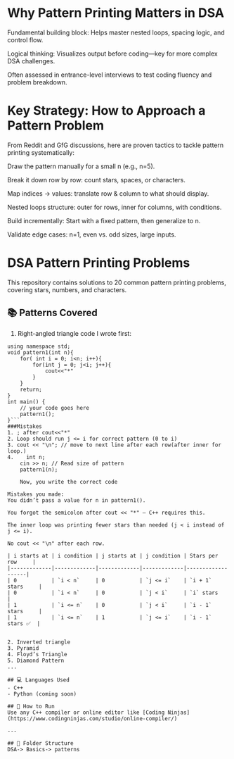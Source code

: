 # Why Pattern Printing Matters in DSA
Fundamental building block: Helps master nested loops, spacing logic, and control flow.

Logical thinking: Visualizes output before coding—key for more complex DSA challenges.

Often assessed in entrance-level interviews to test coding fluency and problem breakdown.

# Key Strategy: How to Approach a Pattern Problem
From Reddit and GfG discussions, here are proven tactics to tackle pattern printing systematically:


Draw the pattern manually for a small n (e.g., n=5).

Break it down row by row: count stars, spaces, or characters.

Map indices → values: translate row & column to what should display.

Nested loops structure: outer for rows, inner for columns, with conditions.

Build incrementally: Start with a fixed pattern, then generalize to n.

Validate edge cases: n=1, even vs. odd sizes, large inputs.





# DSA Pattern Printing Problems

This repository contains solutions to 20 common pattern printing problems, covering stars, numbers, and characters.

## 📚 Patterns Covered
1. Right-angled triangle
code I wrote first:
```#include <bits/stdc++.h>
using namespace std;
void pattern1(int n){
    for( int i = 0; i<n; i++){
        for(int j = 0; j<i; j++){
            cout<<"*"
        }
    }
    return;
}
int main() {
	// your code goes here
    pattern1();
}```
###Mistakes
1. ; after cout<<"*"
2. Loop should run j <= i for correct pattern (0 to i)
3. cout << "\n"; // move to next line after each row(after inner for loop.)
4.    int n;
    cin >> n; // Read size of pattern
    pattern1(n);

    Now, you write the correct code

Mistakes you made:
You didn’t pass a value for n in pattern1().

You forgot the semicolon after cout << "*" — C++ requires this.

The inner loop was printing fewer stars than needed (j < i instead of j <= i).

No cout << "\n" after each row.

| i starts at | i condition | j starts at | j condition | Stars per row     |
|-------------|-------------|-------------|-------------|-------------------|
| 0           | `i < n`     | 0           | `j <= i`    | `i + 1` stars     |
| 0           | `i < n`     | 0           | `j < i`     | `i` stars         |
| 1           | `i <= n`    | 0           | `j < i`     | `i - 1` stars     |
| 1           | `i <= n`    | 1           | `j <= i`    | `i - 1` stars ✅  |


2. Inverted triangle
3. Pyramid
4. Floyd’s Triangle
5. Diamond Pattern
...

## 💻 Languages Used
- C++
- Python (coming soon)

## 🚀 How to Run
Use any C++ compiler or online editor like [Coding Ninjas](https://www.codingninjas.com/studio/online-compiler/)

---

## 📂 Folder Structure
DSA-> Basics-> patterns

